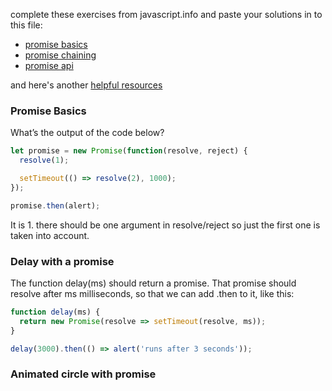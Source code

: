 complete these exercises from javascript.info and paste your solutions in to this file:
* [promise basics](https://javascript.info/promise-basics#tasks)
* [promise chaining](https://javascript.info/promise-chaining#tasks) 
* [promise api](https://javascript.info/promise-api)

and here's another [helpful resources](https://developer.mozilla.org/en-US/docs/Web/JavaScript/Guide/Using_promises)


### Promise Basics
What’s the output of the code below?
```js
let promise = new Promise(function(resolve, reject) {
  resolve(1);

  setTimeout(() => resolve(2), 1000);
});

promise.then(alert);
```
It is 1. there should be one argument in resolve/reject so just the first one is taken into account.

### Delay with a promise

The function delay(ms) should return a promise. That promise should resolve after ms milliseconds, so that we can add .then to it, like this:
```js
function delay(ms) {
  return new Promise(resolve => setTimeout(resolve, ms));
}

delay(3000).then(() => alert('runs after 3 seconds'));

```
### Animated circle with promise
```js


```
